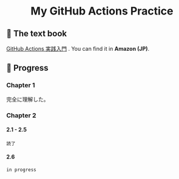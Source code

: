 <h1 align="center">
  My GitHub Actions Practice
</h1>

## 📖 The text book
[GitHub Actions 実践入門](https://www.amazon.co.jp/gp/product/B08B1873L5/) .  You can find it in **Amazon (JP)**.

## 💪 Progress

### Chapter 1
完全に理解した。

### Chapter 2
#### 2.1 - 2.5 
`読了`
#### 2.6
`in progress`

